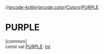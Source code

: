 //[qrcode-kotlin](../../../index.md)/[qrcode.color](../index.md)/[Colors](index.md)/[PURPLE](-p-u-r-p-l-e.md)

# PURPLE

[common]\
const val [PURPLE](-p-u-r-p-l-e.md): [Int](https://kotlinlang.org/api/latest/jvm/stdlib/kotlin/-int/index.html)
